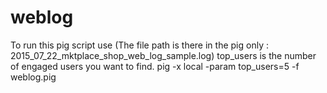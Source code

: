# weblog
To run this pig script use (The file path is there in the pig only : 2015_07_22_mktplace_shop_web_log_sample.log)
top_users is the number of engaged users you want to find.
pig -x local -param top_users=5 -f weblog.pig

